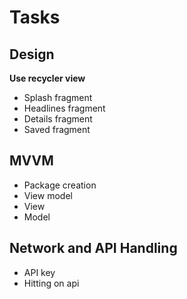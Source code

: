 # Tasks

## Design
  **Use recycler view**
  - Splash fragment
  - Headlines fragment
  - Details fragment
  - Saved fragment


## MVVM
  - Package creation
  - View model
  - View
  - Model
  
## Network and API Handling
  - API key
  - Hitting on api
